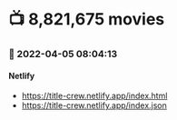 # :tv: 8,821,675 movies
### :date: 2022-04-05 08:04:13
#### Netlify
- <a href='https://title-crew.netlify.app/index.html' target='_blank'>https://title-crew.netlify.app/index.html</a>
- <a href='https://title-crew.netlify.app/index.json' target='_blank'>https://title-crew.netlify.app/index.json</a>
